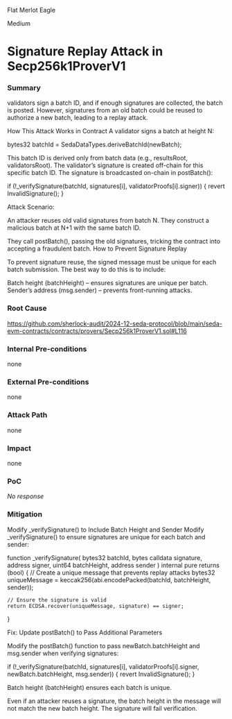 Flat Merlot Eagle

Medium

# Signature Replay Attack in Secp256k1ProverV1

### Summary

validators sign a batch ID, and if enough signatures are collected, the batch is posted. However, signatures from an old batch could be reused to authorize a new batch, leading to a replay attack.

How This Attack Works in  Contract
A validator signs a batch at height N:


bytes32 batchId = SedaDataTypes.deriveBatchId(newBatch);

This batch ID is derived only from batch data (e.g., resultsRoot, validatorsRoot).
The validator’s signature is created off-chain for this specific batch ID.
The signature is broadcasted on-chain in postBatch():


if (!_verifySignature(batchId, signatures[i], validatorProofs[i].signer)) {
    revert InvalidSignature();
}

Attack Scenario:

An attacker reuses old valid signatures from batch N.
They construct a malicious batch at N+1 with the same batch ID.

They call postBatch(), passing the old signatures, tricking the contract into accepting a fraudulent batch.
How to Prevent Signature Replay

To prevent signature reuse, the signed message must be unique for each batch submission. The best way to do this is to include:

 Batch height (batchHeight) – ensures signatures are unique per batch.
 Sender’s address (msg.sender) – prevents front-running attacks.



### Root Cause

https://github.com/sherlock-audit/2024-12-seda-protocol/blob/main/seda-evm-contracts/contracts/provers/Secp256k1ProverV1.sol#L116

### Internal Pre-conditions

none

### External Pre-conditions

none

### Attack Path

none

### Impact

none

### PoC

_No response_

### Mitigation

 Modify _verifySignature() to Include Batch Height and Sender
Modify _verifySignature() to ensure signatures are unique for each batch and sender:


function _verifySignature(
    bytes32 batchId,
    bytes calldata signature,
    address signer,
    uint64 batchHeight,
    address sender
) internal pure returns (bool) {
    // Create a unique message that prevents replay attacks
    bytes32 uniqueMessage = keccak256(abi.encodePacked(batchId, batchHeight, sender));

    // Ensure the signature is valid
    return ECDSA.recover(uniqueMessage, signature) == signer;
}

Fix: Update postBatch() to Pass Additional Parameters

Modify the postBatch() function to pass newBatch.batchHeight and msg.sender when verifying signatures:


if (!_verifySignature(batchId, signatures[i], validatorProofs[i].signer, newBatch.batchHeight, msg.sender)) {
    revert InvalidSignature();
}

Batch height (batchHeight) ensures each batch is unique.

Even if an attacker reuses a signature, the batch height in the message will not match the new batch height.
The signature will fail verification.

